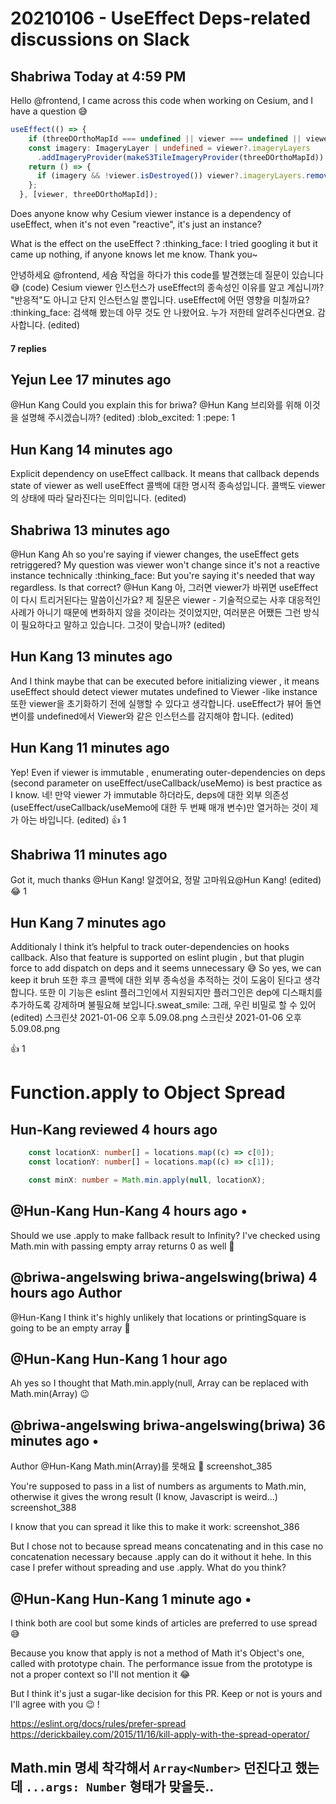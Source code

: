 # 20210106 - UseEffect Deps-related discussions on Slack

## Shabriwa Today at 4:59 PM

Hello @frontend, I came across this code when working on Cesium, and I have a question :sweat_smile:

```ts
useEffect(() => {
    if (threeDOrthoMapId === undefined || viewer === undefined || viewer.isDestroyed()) return;
    const imagery: ImageryLayer | undefined = viewer?.imageryLayers
      .addImageryProvider(makeS3TileImageryProvider(threeDOrthoMapId)) as ImageryLayer | undefined;
    return () => {
      if (imagery && !viewer.isDestroyed()) viewer?.imageryLayers.remove(imagery);
    };
  }, [viewer, threeDOrthoMapId]);
```

Does anyone know why Cesium viewer instance is a dependency of useEffect, when it's not even "reactive", it's just an instance?

What is the effect on the useEffect ? :thinking_face: I tried googling it but it came up nothing, if anyone knows let me know. Thank you~

 안녕하세요 @frontend, 세슘 작업을 하다가 this code를 발견했는데 질문이 있습니다 :sweat_smile:
 (code)
  Cesium viewer 인스턴스가 useEffect의 종속성인 이유를 알고 계십니까? "반응적"도 아니고 단지 인스턴스일 뿐입니다. useEffect에 어떤 영향을 미칠까요? :thinking_face: 검색해 봤는데 아무 것도 안 나왔어요. 누가 저한테 알려주신다면요. 감사합니다.
(edited)

#### 7 replies

## Yejun Lee  17 minutes ago

@Hun Kang Could you explain this for briwa?
@Hun Kang 브리와를 위해 이것을 설명해 주시겠습니까?
(edited)
:blob_excited:
1
:pepe:
1

## Hun Kang  14 minutes ago
Explicit dependency on useEffect callback. It means that callback depends state of viewer as well
useEffect 콜백에 대한 명시적 종속성입니다. 콜백도 viewer의 상태에 따라 달라진다는 의미입니다.
(edited)

## Shabriwa  13 minutes ago
@Hun Kang Ah so you're saying if viewer changes, the useEffect gets retriggered? My question was viewer won't change since it's not a reactive instance technically :thinking_face: But you're saying it's needed that way regardless. Is that correct?
@Hun Kang 아, 그러면 viewer가 바뀌면 useEffect이 다시 트리거된다는 말씀이신가요? 제 질문은 viewer - 기술적으로는 사후 대응적인 사례가 아니기 때문에 변화하지 않을 것이라는 것이었지만, 여러분은 어쨌든 그런 방식이 필요하다고 말하고 있습니다. 그것이 맞습니까?
(edited)

## Hun Kang  13 minutes ago
And I think maybe that can be executed before initializing viewer , it means useEffect should detect viewer mutates undefined to Viewer -like instance
또한 viewer을 초기화하기 전에 실행할 수 있다고 생각합니다. useEffect가 뷰어 돌연변이를 undefined에서 Viewer와 같은 인스턴스를 감지해야 합니다.
(edited)

## Hun Kang  11 minutes ago
Yep!
Even if  viewer is immutable , enumerating outer-dependencies on deps (second parameter on useEffect/useCallback/useMemo) is best practice as I know.
 네!
만약  viewer 가 immutable 하더라도, deps에 대한 외부 의존성(useEffect/useCallback/useMemo에 대한 두 번째 매개 변수)만 열거하는 것이 제가 아는 바입니다.
(edited)
:+1:
1

## Shabriwa  11 minutes ago
Got it, much thanks @Hun Kang!
알겠어요, 정말 고마워요@Hun Kang!
(edited)
:joy:
1

## Hun Kang  7 minutes ago
Additionaly I think it’s helpful to track outer-dependencies on hooks callback.
Also that feature is supported on eslint plugin , but that plugin force to add dispatch on deps and it seems unnecessary :sweat_smile:
So yes, we can keep it bruh
또한 후크 콜백에 대한 외부 종속성을 추적하는 것이 도움이 된다고 생각합니다.
또한 이 기능은 eslint 플러그인에서 지원되지만 플러그인은 dep에 디스패치를 추가하도록 강제하며 불필요해 보입니다.sweat_smile:
그래, 우린 비밀로 할 수 있어
(edited)
스크린샷 2021-01-06 오후 5.09.08.png 
스크린샷 2021-01-06 오후 5.09.08.png


:+1:
1

# Function.apply to Object Spread

## Hun-Kang reviewed 4 hours ago

```ts
    const locationX: number[] = locations.map((c) => c[0]);
    const locationY: number[] = locations.map((c) => c[1]);

    const minX: number = Math.min.apply(null, locationX);
 ```
 
## @Hun-Kang Hun-Kang 4 hours ago • 
 
Should we use .apply to make fallback result to Infinity?
I've checked using Math.min with passing empty array returns 0 as well 👀

 
## @briwa-angelswing briwa-angelswing(briwa) 4 hours ago Author
@Hun-Kang I think it's highly unlikely that locations or printingSquare is going to be an empty array 🤔

 
## @Hun-Kang Hun-Kang 1 hour ago 
Ah yes so I thought that Math.min.apply(null, Array<Number> can be replaced with Math.min(Array<Number>) 😉

 
## @briwa-angelswing briwa-angelswing(briwa) 36 minutes ago • 
 Author
@Hun-Kang Math.min(Array<Number>)를 못해요 🤔
screenshot_385

You're supposed to pass in a list of numbers as arguments to Math.min, otherwise it gives the wrong result (I know, Javascript is weird...)
screenshot_388

I know that you can spread it like this to make it work:
screenshot_386

But I chose not to because spread means concatenating and in this case no concatenation necessary because .apply can do it without it hehe. In this case I prefer without spreading and use .apply. What do you think?

 
## @Hun-Kang Hun-Kang 1 minute ago • 
 
I think both are cool but some kinds of articles are preferred to use spread 😅

Because you know that apply is not a method of Math it's Object's one, called with prototype chain.
The performance issue from the prototype is not a proper context so I'll not mention it 😂

But I think it's just a sugar-like decision for this PR. Keep or not is yours and I'll agree with you 😉 !

https://eslint.org/docs/rules/prefer-spread
https://derickbailey.com/2015/11/16/kill-apply-with-the-spread-operator/

## Math.min 명세 착각해서 `Array<Number>` 던진다고 했는데 `...args: Number` 형태가 맞을듯..
